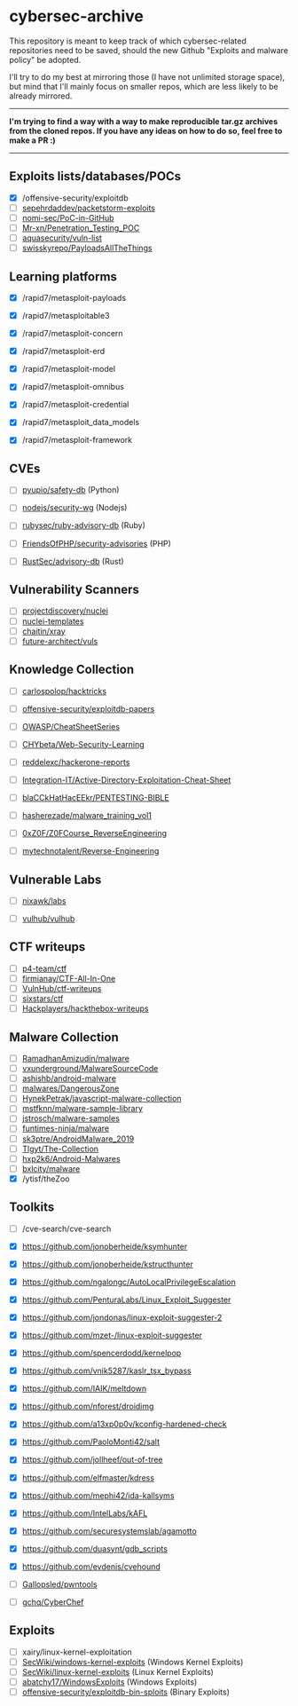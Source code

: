 # cybersec-archive

This repository is meant to keep track of which cybersec-related repositories
need to be saved, should the new Github "Exploits and malware policy" be adopted.

I'll try to do my best at mirroring those (I have not unlimited storage space),
but mind that I'll mainly focus on smaller repos, which are less likely to be
already mirrored.

---

**I'm trying to find a way with a way to make reproducible tar.gz archives from the
cloned repos. If you have any ideas on how to do so, feel free to make a PR :)**

---

## Exploits lists/databases/POCs

* [x] /offensive-security/exploitdb
* [ ] [sepehrdaddev/packetstorm-exploits](https://github.com/sepehrdaddev/packetstorm-exploits)
* [ ] [nomi-sec/PoC-in-GitHub](https://github.com/nomi-sec/PoC-in-GitHub)
* [ ] [Mr-xn/Penetration_Testing_POC](https://github.com/Mr-xn/Penetration_Testing_POC)
* [ ] [aquasecurity/vuln-list](https://github.com/aquasecurity/vuln-list)
* [ ] [swisskyrepo/PayloadsAllTheThings](https://github.com/swisskyrepo/PayloadsAllTheThings)

## Learning platforms

* [x] /rapid7/metasploit-payloads
* [x] /rapid7/metasploitable3
* [x] /rapid7/metasploit-concern
* [x] /rapid7/metasploit-erd
* [x] /rapid7/metasploit-model
* [x] /rapid7/metasploit-omnibus
* [x] /rapid7/metasploit-credential
* [x] /rapid7/metasploit_data_models
* [x] /rapid7/metasploit-framework


## CVEs

* [ ] [pyupio/safety-db](https://github.com/pyupio/safety-db) (Python)
* [ ] [nodejs/security-wg](https://github.com/nodejs/security-wg) (Nodejs)
* [ ] [rubysec/ruby-advisory-db](https://github.com/rubysec/ruby-advisory-db) (Ruby)
* [ ] [FriendsOfPHP/security-advisories](https://github.com/FriendsOfPHP/security-advisories) (PHP)
* [ ] [RustSec/advisory-db](https://github.com/RustSec/advisory-db) (Rust)


## Vulnerability Scanners

* [ ] [projectdiscovery/nuclei](https://github.com/projectdiscovery/nuclei)
* [ ] [nuclei-templates](https://github.com/projectdiscovery/nuclei-templates)
* [ ] [chaitin/xray](https://github.com/chaitin/xray)
* [ ] [future-architect/vuls](https://github.com/future-architect/vuls)

## Knowledge Collection

* [ ] [carlospolop/hacktricks](https://github.com/carlospolop/hacktricks)
* [ ] [offensive-security/exploitdb-papers](https://github.com/offensive-security/exploitdb-papers)
* [ ] [OWASP/CheatSheetSeries](https://github.com/OWASP/CheatSheetSeries)
* [ ] [CHYbeta/Web-Security-Learning](https://github.com/CHYbeta/Web-Security-Learning)
* [ ] [reddelexc/hackerone-reports](https://github.com/reddelexc/hackerone-reports)
* [ ] [Integration-IT/Active-Directory-Exploitation-Cheat-Sheet](https://github.com/Integration-IT/Active-Directory-Exploitation-Cheat-Sheet)
* [ ] [blaCCkHatHacEEkr/PENTESTING-BIBLE](https://github.com/blaCCkHatHacEEkr/PENTESTING-BIBLE)
* [ ] [hasherezade/malware_training_vol1](https://github.com/hasherezade/malware_training_vol1)
* [ ] [0xZ0F/Z0FCourse_ReverseEngineering](https://github.com/0xZ0F/Z0FCourse_ReverseEngineering)
* [ ] [mytechnotalent/Reverse-Engineering](https://github.com/mytechnotalent/Reverse-Engineering)


## Vulnerable Labs

* [ ] [nixawk/labs](https://github.com/nixawk/labs)
* [ ] [vulhub/vulhub](https://github.com/vulhub/vulhub)


## CTF writeups

* [ ] [p4-team/ctf](https://github.com/p4-team/ctf)
* [ ] [firmianay/CTF-All-In-One](https://github.com/firmianay/CTF-All-In-One)
* [ ] [VulnHub/ctf-writeups](https://github.com/VulnHub/ctf-writeups)
* [ ] [sixstars/ctf](https://github.com/sixstars/ctf)
* [ ] [Hackplayers/hackthebox-writeups](https://github.com/Hackplayers/hackthebox-writeups)

## Malware Collection

* [ ] [RamadhanAmizudin/malware](https://github.com/RamadhanAmizudin/malware)
* [ ] [vxunderground/MalwareSourceCode](https://github.com/vxunderground/MalwareSourceCode)
* [ ] [ashishb/android-malware](https://github.com/ashishb/android-malware)
* [ ] [malwares/DangerousZone](https://github.com/malwares/DangerousZone)
* [ ] [HynekPetrak/javascript-malware-collection](https://github.com/HynekPetrak/javascript-malware-collection)
* [ ] [mstfknn/malware-sample-library](https://github.com/mstfknn/malware-sample-library)
* [ ] [jstrosch/malware-samples](https://github.com/jstrosch/malware-samples)
* [ ] [funtimes-ninja/malware](https://github.com/funtimes-ninja/malware)
* [ ] [sk3ptre/AndroidMalware_2019](https://github.com/sk3ptre/AndroidMalware_2019)
* [ ] [Tlgyt/The-Collection](https://github.com/Tlgyt/The-Collection)
* [ ] [hxp2k6/Android-Malwares](https://github.com/hxp2k6/Android-Malwares)
* [ ] [bxlcity/malware](https://github.com/bxlcity/malware)
* [x] /ytisf/theZoo

## Toolkits

* [ ] /cve-search/cve-search

* [x] https://github.com/jonoberheide/ksymhunter
* [x] https://github.com/jonoberheide/kstructhunter
* [x] https://github.com/ngalongc/AutoLocalPrivilegeEscalation
* [x] https://github.com/PenturaLabs/Linux_Exploit_Suggester
* [x] https://github.com/jondonas/linux-exploit-suggester-2
* [x] https://github.com/mzet-/linux-exploit-suggester
* [x] https://github.com/spencerdodd/kernelpop
* [x] https://github.com/vnik5287/kaslr_tsx_bypass
* [x] https://github.com/IAIK/meltdown
* [x] https://github.com/nforest/droidimg
* [x] https://github.com/a13xp0p0v/kconfig-hardened-check
* [x] https://github.com/PaoloMonti42/salt
* [x] https://github.com/jollheef/out-of-tree
* [x] https://github.com/elfmaster/kdress
* [x] https://github.com/mephi42/ida-kallsyms
* [x] https://github.com/IntelLabs/kAFL
* [x] https://github.com/securesystemslab/agamotto
* [x] https://github.com/duasynt/gdb_scripts
* [x] https://github.com/evdenis/cvehound
* [ ] [Gallopsled/pwntools](https://github.com/Gallopsled/pwntools)
* [ ] [gchq/CyberChef](https://github.com/gchq/CyberChef)


## Exploits

* [ ] xairy/linux-kernel-exploitation
* [ ] [SecWiki/windows-kernel-exploits](https://github.com/SecWiki/windows-kernel-exploits) (Windows Kernel Exploits)
* [ ] [SecWiki/linux-kernel-exploits](https://github.com/SecWiki/linux-kernel-exploits) (Linux Kernel Exploits)
* [ ] [abatchy17/WindowsExploits](https://github.com/abatchy17/WindowsExploits) (Windows Exploits)
* [ ] [offensive-security/exploitdb-bin-sploits](https://github.com/offensive-security/exploitdb-bin-sploits) (Binary Exploits)
